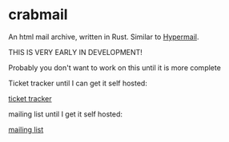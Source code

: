 # crabmail
An html mail archive, written in Rust. Similar to [Hypermail](https://github.com/hypermail-project/hypermail).

THIS IS VERY EARLY IN DEVELOPMENT!

Probably you don't want to work on this until it is more complete

Ticket tracker until I can get it self hosted:

[ticket tracker](https://todo.sr.ht/~aw/crabmail)

mailing list until I get it self hosted:

[mailing list](https://lists.sr.ht/~aw/hi)

